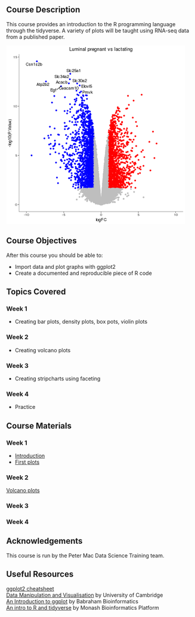 ## Course Description
This course provides an introduction to the R programming language through the tidyverse. 
A variety of plots will be taught using RNA-seq data from a published paper.

![](images/volcano.png)

## Course Objectives

After this course you should be able to:

* Import data and plot graphs with ggplot2
* Create a documented and reproducible piece of R code

## Topics Covered

### Week 1
- Creating bar plots, density plots, box pots, violin plots

### Week 2
- Creating volcano plots

### Week 3
- Creating stripcharts using faceting

### Week 4
- Practice

## Course Materials

### Week 1
- [Introduction](https://pmacdasci.github.io/r-intro-tidyverse/introduction.html)
- [First plots](https://pmacdasci.github.io/r-intro-tidyverse/firstplots.html)

### Week 2
[Volcano plots](https://mblue9.github.io/r-intro-tidyverse/volcanoplot.html)

### Week 3
<!---
[Stripcharts](https://pmacdasci.github.io/r-intro-tidyverse/stripcharts.html)
--->
### Week 4


## Acknowledgements
This course is run by the Peter Mac Data Science Training team.

## Useful Resources
[ggplot2 cheatsheet](https://github.com/rstudio/cheatsheets/raw/master/data-visualization-2.1.pdf)  
[Data Manipulation and Visualisation](http://bioinformatics-core-shared-training.github.io/r-intermediate/) by University of Cambridge  
[An Introduction to ggplot](https://www.bioinformatics.babraham.ac.uk/training.html#ggplot) by Babraham Bioinformatics  
[An intro to R and tidyverse](https://monashdatafluency.github.io/r-intro-2/) by Monash Bioinformatics Platform
